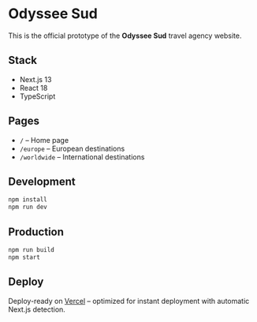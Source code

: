 # Odyssee Sud

This is the official prototype of the **Odyssee Sud** travel agency website.

## Stack
- Next.js 13
- React 18
- TypeScript

## Pages
- `/` – Home page
- `/europe` – European destinations
- `/worldwide` – International destinations

## Development

```bash
npm install
npm run dev
```

## Production

```bash
npm run build
npm start
```

## Deploy

Deploy-ready on [Vercel](https://vercel.com) – optimized for instant deployment with automatic Next.js detection.
